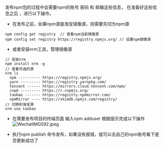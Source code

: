 发布npm包的过程中会需要npm的账号 密码 和 邮箱这些信息， 在准备好这些信息之后 ，进行以下操作。
- 在发布之前，如果npm源是淘宝镜像源，则需要先切为npm源
```
npm config get registry  // 查看npm当前镜像源
npm config set registry https://registry.npmjs.org/ // 设置npm镜像源
```
- 或者安装nrm工具，管理镜像源
```
// 安装nrm
npm install nrm -g
// 查看可选的源
nrm ls
  npm ---------- https://registry.npmjs.org/
  yarn --------- https://registry.yarnpkg.com/
  tencent ------ https://mirrors.cloud.tencent.com/npm/
  cnpm --------- https://r.cnpmjs.org/
  taobao ------- https://registry.npmmirror.com/
  npmMirror ---- https://skimdb.npmjs.com/registry/
// 切换到淘宝源
nrm use taobao
```
- 在需要发布项目的终端页面 输入npm adduser 根据提示完成以下操作 
![WechatIMG592.jpeg](https://upload-images.jianshu.io/upload_images/8649258-717ada70b31e2c5e.jpeg?imageMogr2/auto-orient/strip%7CimageView2/2/w/1240)

- 执行npm publish 命令发布，如果没有报错，就可以去自己的npm账号看下是否更新成功了